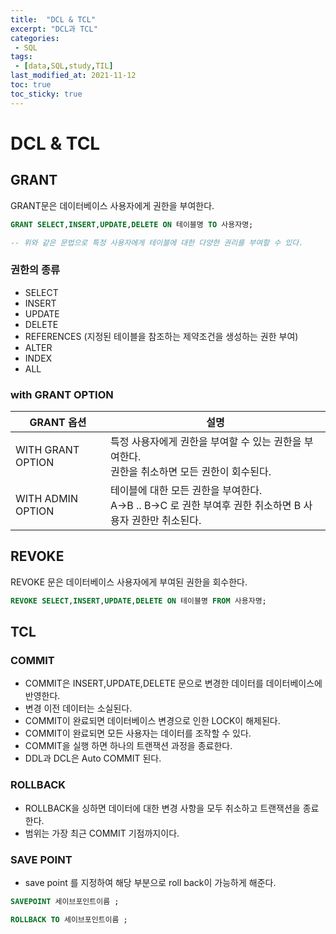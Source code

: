 ```yaml
---
title:  "DCL & TCL"
excerpt: "DCL과 TCL"
categories:
 - SQL
tags:
 - [data,SQL,study,TIL]
last_modified_at: 2021-11-12
toc: true
toc_sticky: true
---
```



# DCL & TCL



## GRANT



GRANT문은 데이터베이스 사용자에게 권한을 부여한다.



```sql
GRANT SELECT,INSERT,UPDATE,DELETE ON 테이블명 TO 사용자명;

-- 위와 같은 문법으로 특정 사용자에게 테이블에 대한 다양한 권리를 부여할 수 있다.
```



### 권한의 종류



- SELECT
- INSERT
- UPDATE
- DELETE
- REFERENCES (지정된 테이블을 참조하는 제약조건을 생성하는 권한 부여)
- ALTER
- INDEX
- ALL



### with GRANT OPTION



| GRANT 옵션        | 설명                                                         |
| ----------------- | ------------------------------------------------------------ |
| WITH GRANT OPTION | 특정 사용자에게 권한을 부여할 수 있는 권한을 부여한다.<br />권한을 취소하면 모든 권한이 회수된다. |
| WITH ADMIN OPTION | 테이블에 대한 모든 권한을 부여한다.<br />A->B .. B->C 로 권한 부여후 권한 취소하면 B 사용자 권한만 취소된다. |



## REVOKE



REVOKE 문은 데이터베이스 사용자에게 부여된 권한을 회수한다.



```sql
REVOKE SELECT,INSERT,UPDATE,DELETE ON 테이블명 FROM 사용자명;
```





## TCL



### COMMIT



- COMMIT은 INSERT,UPDATE,DELETE 문으로 변경한 데이터를 데이터베이스에 반영한다.
- 변경 이전 데이터는 소실된다.
- COMMIT이 완료되면 데이터베이스 변경으로 인한 LOCK이 해제된다.
- COMMIT이 완료되면 모든 사용자는 데이터를 조작할 수 있다.
- COMMIT을 실행 하면 하나의 트랜잭션 과정을 종료한다.
- DDL과 DCL은 Auto COMMIT 된다.



### ROLLBACK



- ROLLBACK을 싱하면 데이터에 대한 변경 사항을 모두 취소하고 트랜잭션을 종료한다.
- 범위는 가장 최근 COMMIT 기점까지이다.





### SAVE POINT



- save point 를 지정하여 해당 부분으로 roll back이 가능하게 해준다.



```sql
SAVEPOINT 세이브포인트이름 ;

ROLLBACK TO 세이브포인트이름 ;
```

